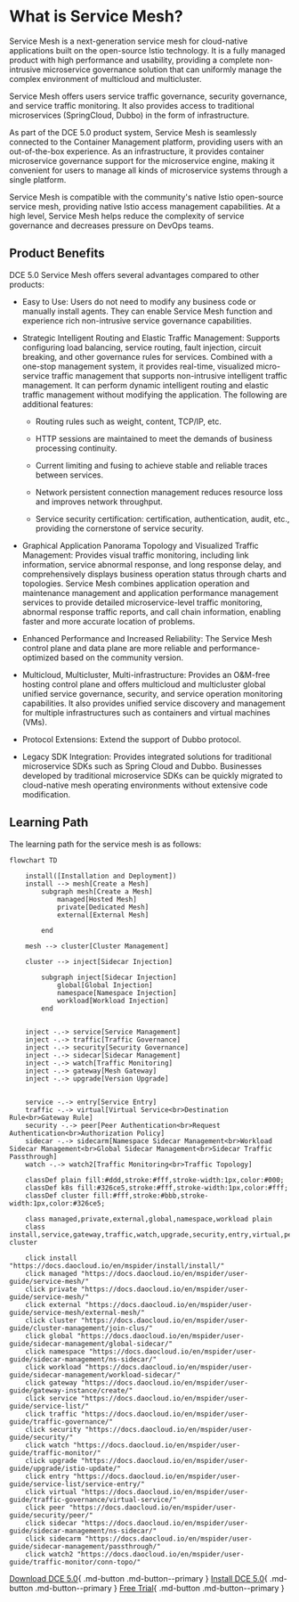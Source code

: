 # What is Service Mesh?

Service Mesh is a next-generation service mesh for cloud-native applications built on the open-source Istio technology. It is a fully managed product with high performance and usability, providing a complete non-intrusive microservice governance solution that can uniformly manage the complex environment of multicloud and multicluster.

Service Mesh offers users service traffic governance, security governance, and service traffic monitoring. It also provides access to traditional microservices (SpringCloud, Dubbo) in the form of infrastructure.

As part of the DCE 5.0 product system, Service Mesh is seamlessly connected to the Container Management platform, providing users with an out-of-the-box experience. As an infrastructure, it provides container microservice governance support for the microservice engine, making it convenient for users to manage all kinds of microservice systems through a single platform.

Service Mesh is compatible with the community's native Istio open-source service mesh, providing native Istio access management capabilities. At a high level, Service Mesh helps reduce the complexity of service governance and decreases pressure on DevOps teams.

## Product Benefits

DCE 5.0 Service Mesh offers several advantages compared to other products:

- Easy to Use: Users do not need to modify any business code or manually install agents. They can enable Service Mesh function and experience rich non-intrusive service governance capabilities.

- Strategic Intelligent Routing and Elastic Traffic Management: Supports configuring load balancing, service routing, fault injection, circuit breaking, and other governance rules for services. Combined with a one-stop management system, it provides real-time, visualized micro-service traffic management that supports non-intrusive intelligent traffic management. It can perform dynamic intelligent routing and elastic traffic management without modifying the application. The following are additional features:

    - Routing rules such as weight, content, TCP/IP, etc.
  
    - HTTP sessions are maintained to meet the demands of business processing continuity.
  
    - Current limiting and fusing to achieve stable and reliable traces between services.
  
    - Network persistent connection management reduces resource loss and improves network throughput.
  
    - Service security certification: certification, authentication, audit, etc., providing the cornerstone of service security.

- Graphical Application Panorama Topology and Visualized Traffic Management: Provides visual traffic monitoring, including link information, service abnormal response, and long response delay, and comprehensively displays business operation status through charts and topologies. Service Mesh combines application operation and maintenance management and application performance management services to provide detailed microservice-level traffic monitoring, abnormal response traffic reports, and call chain information, enabling faster and more accurate location of problems.

- Enhanced Performance and Increased Reliability: The Service Mesh control plane and data plane are more reliable and performance-optimized based on the community version.

- Multicloud, Multicluster, Multi-infrastructure: Provides an O&M-free hosting control plane and offers multicloud and multicluster global unified service governance, security, and service operation monitoring capabilities. It also provides unified service discovery and management for multiple infrastructures such as containers and virtual machines (VMs).

- Protocol Extensions: Extend the support of Dubbo protocol.

- Legacy SDK Integration: Provides integrated solutions for traditional microservice SDKs such as Spring Cloud and Dubbo. Businesses developed by traditional microservice SDKs can be quickly migrated to cloud-native mesh operating environments without extensive code modification.

## Learning Path

The learning path for the service mesh is as follows:

```mermaid
flowchart TD

    install([Installation and Deployment])
    install --> mesh[Create a Mesh]
        subgraph mesh[Create a Mesh]
            managed[Hosted Mesh]
            private[Dedicated Mesh]
            external[External Mesh]
            
        end

    mesh --> cluster[Cluster Management]

    cluster --> inject[Sidecar Injection]

        subgraph inject[Sidecar Injection]
            global[Global Injection]
            namespace[Namespace Injection]
            workload[Workload Injection]
        end

    
    inject -.-> service[Service Management]
    inject -.-> traffic[Traffic Governance]
    inject -.-> security[Security Governance]
    inject -.-> sidecar[Sidecar Management]
    inject -.-> watch[Traffic Monitoring]
    inject -.-> gateway[Mesh Gateway]
    inject -.-> upgrade[Version Upgrade]
    

    service -.-> entry[Service Entry]
    traffic -.-> virtual[Virtual Service<br>Destination Rule<br>Gateway Rule]
    security -.-> peer[Peer Authentication<br>Request Authentication<br>Authorization Policy]
    sidecar -.-> sidecarm[Namespace Sidecar Management<br>Workload Sidecar Management<br>Global Sidecar Management<br>Sidecar Traffic Passthrough]
    watch -.-> watch2[Traffic Monitoring<br>Traffic Topology]

    classDef plain fill:#ddd,stroke:#fff,stroke-width:1px,color:#000;
    classDef k8s fill:#326ce5,stroke:#fff,stroke-width:1px,color:#fff;
    classDef cluster fill:#fff,stroke:#bbb,stroke-width:1px,color:#326ce5;

    class managed,private,external,global,namespace,workload plain
    class install,service,gateway,traffic,watch,upgrade,security,entry,virtual,peer,cluster,sidecar,sidecarm,watch2 cluster

    click install "https://docs.daocloud.io/en/mspider/install/install/"
    click managed "https://docs.daocloud.io/en/mspider/user-guide/service-mesh/"
    click private "https://docs.daocloud.io/en/mspider/user-guide/service-mesh/"
    click external "https://docs.daocloud.io/en/mspider/user-guide/service-mesh/external-mesh/"
    click cluster "https://docs.daocloud.io/en/mspider/user-guide/cluster-management/join-clus/"
    click global "https://docs.daocloud.io/en/mspider/user-guide/sidecar-management/global-sidecar/"
    click namespace "https://docs.daocloud.io/en/mspider/user-guide/sidecar-management/ns-sidecar/"
    click workload "https://docs.daocloud.io/en/mspider/user-guide/sidecar-management/workload-sidecar/"
    click gateway "https://docs.daocloud.io/en/mspider/user-guide/gateway-instance/create/"
    click service "https://docs.daocloud.io/en/mspider/user-guide/service-list/"
    click traffic "https://docs.daocloud.io/en/mspider/user-guide/traffic-governance/"
    click security "https://docs.daocloud.io/en/mspider/user-guide/security/"
    click watch "https://docs.daocloud.io/en/mspider/user-guide/traffic-monitor/"
    click upgrade "https://docs.daocloud.io/en/mspider/user-guide/upgrade/istio-update/"
    click entry "https://docs.daocloud.io/en/mspider/user-guide/service-list/service-entry/"
    click virtual "https://docs.daocloud.io/en/mspider/user-guide/traffic-governance/virtual-service/"
    click peer "https://docs.daocloud.io/en/mspider/user-guide/security/peer/"
    click sidecar "https://docs.daocloud.io/en/mspider/user-guide/sidecar-management/ns-sidecar/"
    click sidecarm "https://docs.daocloud.io/en/mspider/user-guide/sidecar-management/passthrough/"
    click watch2 "https://docs.daocloud.io/en/mspider/user-guide/traffic-monitor/conn-topo/"
```

[Download DCE 5.0](../../download/dce5.md){ .md-button .md-button--primary }
[Install DCE 5.0](../../install/intro.md){ .md-button .md-button--primary }
[Free Trial](../../dce/license0.md){ .md-button .md-button--primary }
